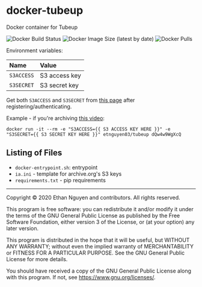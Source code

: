 # docker-tubeup
Docker container for Tubeup

![Docker Build Status](https://github.com/etnguyen03/docker-tubeup/workflows/Docker/badge.svg) ![Docker Image Size (latest by date)](https://img.shields.io/docker/image-size/etnguyen03/tubeup) ![Docker Pulls](https://img.shields.io/docker/pulls/etnguyen03/tubeup) 

Environment variables:

|Name|Value|
:--|:--|
|`S3ACCESS`|S3 access key|
|`S3SECRET`|S3 secret key|

Get both `S3ACCESS` and `S3SECRET` from [this page](https://archive.org/account/s3.php) after registering/authenticating.

Example - if you're archiving [this video](https://www.youtube.com/watch?v=dQw4w9WgXcQ):

    docker run -it --rm -e "S3ACCESS={{ S3 ACCESS KEY HERE }}" -e "S3SECRET={{ S3 SECRET KEY HERE }}" etnguyen03/tubeup dQw4w9WgXcQ

## Listing of Files

* `docker-entrypoint.sh`: entrypoint
* `ia.ini` - template for archive.org's S3 keys
* `requirements.txt` - pip requirements

---

Copyright © 2020 Ethan Nguyen and contributors. All rights reserved.

This program is free software: you can redistribute it and/or modify it under the terms
of the GNU General Public License as published by the Free Software Foundation, either
version 3 of the License, or (at your option) any later version.

This program is distributed in the hope that it will be useful, but WITHOUT ANY WARRANTY;
without even the implied warranty of MERCHANTABILITY or FITNESS FOR A PARTICULAR PURPOSE.
See the GNU General Public License for more details.

You should have received a copy of the GNU General Public License along with this program.
If not, see https://www.gnu.org/licenses/.


